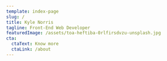 ```yaml
---
template: index-page
slug: /
title: Kyle Norris
tagline: Front-End Web Developer
featuredImage: /assets/toa-heftiba-0rlfirsdvzu-unsplash.jpg
cta:
  ctaText: Know more
  ctaLink: /about
---
```

